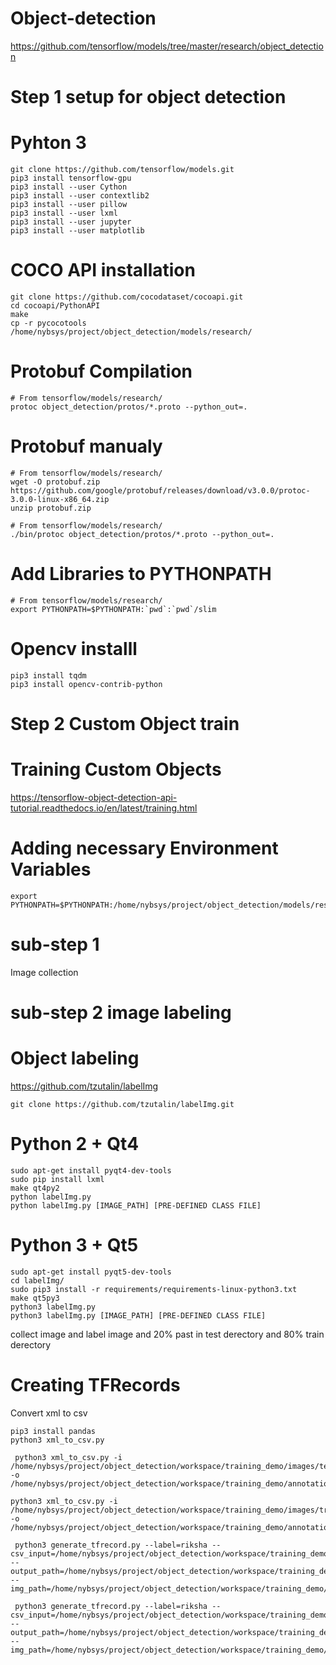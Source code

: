 # Object-detection

https://github.com/tensorflow/models/tree/master/research/object_detection

# Step 1 setup for object detection
# Pyhton 3
```
git clone https://github.com/tensorflow/models.git
pip3 install tensorflow-gpu
pip3 install --user Cython
pip3 install --user contextlib2
pip3 install --user pillow
pip3 install --user lxml
pip3 install --user jupyter
pip3 install --user matplotlib
```
# COCO API installation
```
git clone https://github.com/cocodataset/cocoapi.git
cd cocoapi/PythonAPI
make
cp -r pycocotools /home/nybsys/project/object_detection/models/research/
```
# Protobuf Compilation
```
# From tensorflow/models/research/
protoc object_detection/protos/*.proto --python_out=.
```
# Protobuf manualy
```
# From tensorflow/models/research/
wget -O protobuf.zip https://github.com/google/protobuf/releases/download/v3.0.0/protoc-3.0.0-linux-x86_64.zip
unzip protobuf.zip

# From tensorflow/models/research/
./bin/protoc object_detection/protos/*.proto --python_out=.
```
# Add Libraries to PYTHONPATH
```
# From tensorflow/models/research/
export PYTHONPATH=$PYTHONPATH:`pwd`:`pwd`/slim
```

# Opencv installl
```
pip3 install tqdm
pip3 install opencv-contrib-python

```
# Step 2 Custom Object train
# Training Custom Objects
https://tensorflow-object-detection-api-tutorial.readthedocs.io/en/latest/training.html
# Adding necessary Environment Variables
```
export PYTHONPATH=$PYTHONPATH:/home/nybsys/project/object_detection/models/research/object_detection
```
# sub-step 1 
Image collection

# sub-step 2 image labeling

# Object labeling
https://github.com/tzutalin/labelImg

```
git clone https://github.com/tzutalin/labelImg.git
```

# Python 2 + Qt4
```
sudo apt-get install pyqt4-dev-tools
sudo pip install lxml
make qt4py2
python labelImg.py
python labelImg.py [IMAGE_PATH] [PRE-DEFINED CLASS FILE]
```
# Python 3 + Qt5
```
sudo apt-get install pyqt5-dev-tools
cd labelImg/
sudo pip3 install -r requirements/requirements-linux-python3.txt
make qt5py3
python3 labelImg.py
python3 labelImg.py [IMAGE_PATH] [PRE-DEFINED CLASS FILE]
```
collect image and label image and 20% past in test derectory and 80% train derectory
# Creating TFRecords
Convert xml to csv
```
pip3 install pandas
python3 xml_to_csv.py

```
```
 python3 xml_to_csv.py -i /home/nybsys/project/object_detection/workspace/training_demo/images/test -o /home/nybsys/project/object_detection/workspace/training_demo/annotations/test_labels.csv
  
python3 xml_to_csv.py -i /home/nybsys/project/object_detection/workspace/training_demo/images/train -o /home/nybsys/project/object_detection/workspace/training_demo/annotations/train_labels.csv
 
 python3 generate_tfrecord.py --label=riksha --csv_input=/home/nybsys/project/object_detection/workspace/training_demo/annotations/train_labels.csv --output_path=/home/nybsys/project/object_detection/workspace/training_demo/annotations/train.record --img_path=/home/nybsys/project/object_detection/workspace/training_demo/images/train
 
 python3 generate_tfrecord.py --label=riksha --csv_input=/home/nybsys/project/object_detection/workspace/training_demo/annotations/test_labels.csv --output_path=/home/nybsys/project/object_detection/workspace/training_demo/annotations/test.record --img_path=/home/nybsys/project/object_detection/workspace/training_demo/images/test
```
